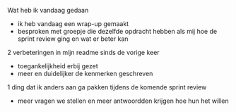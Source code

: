 Wat heb ik vandaag gedaan
- ik heb vandaag een wrap-up gemaakt
- besproken met groepje die dezelfde opdracht hebben als mij hoe de sprint review ging en wat er beter kan
 
2 verbeteringen in mijn readme sinds de vorige keer
- toegankelijkheid erbij gezet
- meer en duidelijker de kenmerken geschreven
 
1 ding dat ik anders aan ga pakken tijdens de komende sprint review
- meer vragen we stellen en meer antwoordden krijgen hoe hun het willen